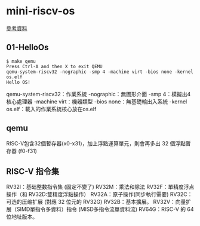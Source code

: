 # mini-riscv-os
[參考資料](https://github.com/riscv2os/riscv2os/wiki/riscvOverview)
## 01-HelloOs
```
$ make qemu
Press Ctrl-A and then X to exit QEMU
qemu-system-riscv32 -nographic -smp 4 -machine virt -bios none -kernel os.elf       
Hello OS!
```
qemu-system-riscv32：作業系統
-nographic：無圖形介面
-smp 4：模擬出4核心處理器
-machine virt：機器類型
-bios none：無基礎輸出入系統
-kernel os.elf：載入的作業系統核心放在os.elf


## qemu

RISC-V包含32個暫存器(x0-x31)，加上浮點運算單元，則會再多出 32 個浮點暫存器 (f0-f31)

## RISC-V 指令集

RV32I：基础整数指令集 (固定不變了)
RV32M：乘法和除法
RV32F：單精度浮点操作（和 RV32D:雙精度浮點操作）
RV32A：原子操作(同步執行需要)
RV32C：可选的压缩扩展 (對應 32 位元的 RV32G)
RV32B：基本擴展。
RV32V：向量扩展（SIMD單指令多資料）指令
(MISD多指令流單資料流)
RV64G：RISC-V 的 64 位地址版本。